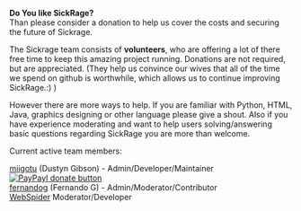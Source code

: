 **Do You like SickRage?**  
Than please consider a donation to help us cover the costs and securing the future of Sickrage.  

The Sickrage team consists of **volunteers**, who are offering a lot of there free time to keep this amazing project running. Donations are not required, but are appreciated. (They help us convince our wives that all of the time we spend on github is worthwhile, which allows us to continue improving SickRage.:) )

However there are more ways to help. If you are familiar with Python, HTML, Java, graphics designing or other language please give a shout. Also if you have experience moderating and want to help users solving/answering basic questions regarding SickRage you are more than welcome. 
 
Current active team members:

[miigotu](https://github.com/miigotu) (Dustyn Gibson) - Admin/Developer/Maintainer [![PayPayl donate button](https://www.paypalobjects.com/en_US/i/btn/btn_donate_SM.gif)](https://www.paypal.com/cgi-bin/webscr?cmd=_donations&business=miigotu%40gmail%2ecom&lc=US&item_name=SickRage&currency_code=USD&bn=PP%2dDonationsBF%3abtn_donateCC_LG%2egif%3aNonHosted "Donate using paypal")
<br/>
[fernandog](https://github.com/fernandog) (Fernando G) - Admin/Moderator/Contributor
<br />
[WebSpider](https://github.com/WebSpider) Moderator/Developer